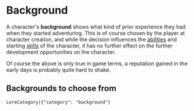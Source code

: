 # Background

A character's **background** shows what kind of prior experience they had when they started adventuring. This is of course chosen by the player at character creation, and while the decision influences the [abilities](character:abilities) and starting [skills](character:skills) of the character, it has no further effect on the further development opportunities on the character.

Of course the above is only true in game terms, a reputation gained in the early days is probably quite hard to shake.

## Backgrounds to choose from

`LoreCategory|{"category": "background"}`